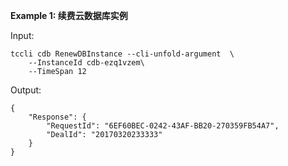 **Example 1: 续费云数据库实例**



Input: 

```
tccli cdb RenewDBInstance --cli-unfold-argument  \
    --InstanceId cdb-ezq1vzem\
    --TimeSpan 12
```

Output: 
```
{
    "Response": {
        "RequestId": "6EF60BEC-0242-43AF-BB20-270359FB54A7",
        "DealId": "20170320233333"
    }
}
```

